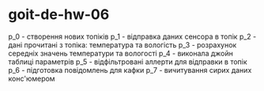 # goit-de-hw-06

p_0 - створення нових топіків
p_1 - відправка даних сенсора в топік
p_2 - дані прочитані з топіка: температура та вологість
p_3 - розрахунок середніх значень температури та вологості
p_4 - виконала джойн таблиці параметрів
p_5 - відфільтровані аллерти для відправки в топік
p_6 - підготовка повідомлень для кафки
p_7 - вичитування сирих даних конс'юмером